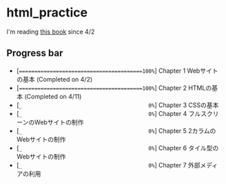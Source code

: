 # html_practice

I'm reading [this book](www.amazon.co.jp/dp/B07PS1ZJN6) since 4/2

## Progress bar


- [``========================================100%``] Chapter 1 Webサイトの基本 (Completed on 4/2)
- [``========================================100%``] Chapter 2 HTMLの基本 (Completed on 4/11)
- [``_                                         0%``] Chapter 3 CSSの基本
- [``_                                         0%``] Chapter 4 フルスクリーンのWebサイトの制作
- [``_                                         0%``] Chapter 5 2カラムのWebサイトの制作
- [``_                                         0%``] Chapter 6 タイル型のWebサイトの制作
- [``_                                         0%``] Chapter 7 外部メディアの利用



